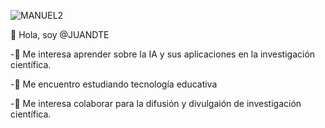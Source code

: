 
![MANUEL2](https://github.com/user-attachments/assets/6ce3f271-9385-4400-8c06-69dd24c1ec72)


👋 Hola, soy @JUANDTE

-👀 Me interesa aprender sobre la IA y sus aplicaciones en la investigación científica.

-🌱 Me encuentro estudiando tecnología educativa

-💞️ Me interesa colaborar para la difusión y divulgaión de investigación científica.


<!---
JuanDTE/JuanDTE is a ✨ special ✨ repository because its `README.md` (this file) appears on your GitHub profile.
You can click the Preview link to take a look at your changes.
--->
